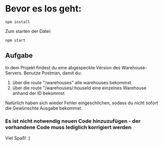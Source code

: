 # Bevor es los geht:

`npm install`

Zum starten der Datei: 

`npm start`

## Aufgabe

In dem Projekt findest du eine abgespeckte Version des Warehouse-Servers.
Benutze Postman, damit du:
1. über die route "/warehouses" alle warehouses bekommst
2. über die route "/warehouses/:houseId eine einzelnes Warehouse anhand der ID bekommst



Natürlich haben sich wieder Fehler eingeschlichen, sodass du nicht sofort die Gewünschte Ausgabe bekommst.


### Es ist nicht notwendig **neuen** Code hinzuzufügen - der vorhandene Code muss lediglich korrigiert werden



Viel Spaß! :)


